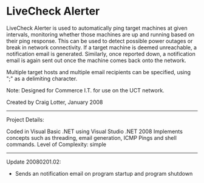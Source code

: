 LiveCheck Alerter
=================

LiveCheck Alerter is used to automatically ping target machines at given intervals, monitoring whether those machines are up and running based on their ping response. This can be used to detect possible power outages or break in network connectivity. If a target machine is deemed unreachable, a notification email is generated. Similarly, once reported down, a notification email is again sent out once the machine comes back onto the network.

Multiple target hosts and multiple email recipients can be specified, using ";" as a delimiting character.

Note: Designed for Commerce I.T. for use on the UCT network.

Created by Craig Lotter, January 2008

*********************************

Project Details:

Coded in Visual Basic .NET using Visual Studio .NET 2008
Implements concepts such as threading, email generation, ICMP Pings and shell commands.
Level of Complexity: simple

*********************************

Update 20080201.02:

- Sends an notification email on program startup and program shutdown
